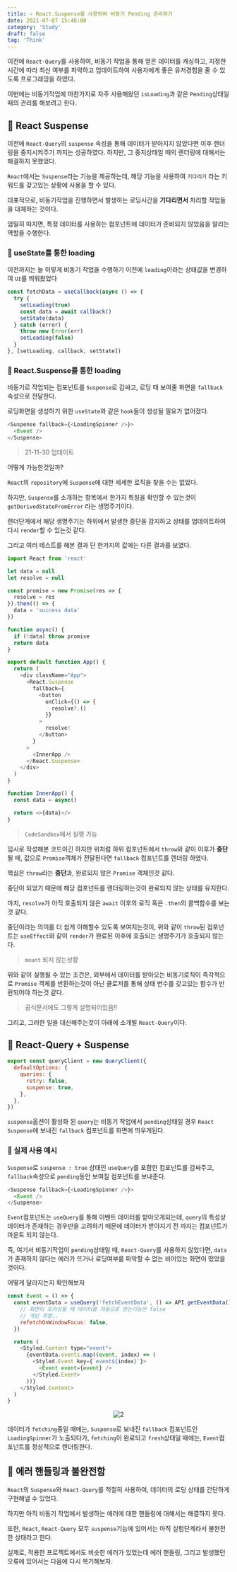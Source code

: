 ```yaml
---
title: ⚛ React.Suspense를 사용하여 비동기 Pending 관리하기
date: 2021-07-07 15:48:00
category: 'Study'
draft: false
tag: 'Think'
---
```


이전에 `React-Query`를 사용하여, 비동기 작업을 통해 얻은 데이터를 캐싱하고, 지정한 시간에 따라 최신 여부를 파악하고 업데이트하여 사용자에게 좋은 유저경험을 줄 수 있도록 프로그래밍을 하였다.

이번에는 비동기작업에 마찬가지로 자주 사용해왔던 `isLoading`과 같은 `Pending`상태일 때의 관리를 해보려고 한다.

## 🍜 React Suspense

이전에 `React-Query`의 `suspense` 속성을 통해 데이터가 받아지지 않았다면 이후 렌더링을 중지시켜주기 까지는 성공하였다. 하지만, 그 중지상태일 때의 렌더링에 대해서는 해결하지 못했었다.

`React`에서는 `Suspense`라는 기능을 제공하는데, 해당 기능을 사용하여 `기다리기` 라는 키워드를 갖고있는 상황에 사용을 할 수 있다.

대표적으로, 비동기작업을 진행하면서 발생하는 로딩시간을 **기다리면서** 처리할 작업들을 대체하는 것이다.

엄밀히 따지면, 특정 데이터를 사용하는 컴포넌트에 데이터가 준비되지 않았음을 알리는 역할을 수행한다.

### 🥘 useState를 통한 loading

이전까지는 늘 이렇게 비동기 작업을 수행하기 이전에 `loading`이라는 상태값을 변경하여 `UI`를 띄워왔었다

```js
const fetchData = useCallback(async () => {
  try {
    setLoading(true)
    const data = await callback()
    setState(data)
  } catch (error) {
    throw new Error(err)
    setLoading(false)
  }
}, [setLoading, callback, setState])
```

### 🍲 React.Suspense를 통한 loading

비동기로 작업되는 컴포넌트를 `Suspense`로 감싸고, 로딩 때 보여줄 화면을 `fallback` 속성으로 전달한다.

로딩화면을 생성하기 위한 `useState`와 같은 `hook`들이 생성될 필요가 없어졌다.

```js
<Suspense fallback={<LoadingSpinner />}>
  <Event />
</Suspense>
```

> 21-11-30 업데이트

어떻게 가능한것일까?

`React`의 `repository`에 `Suspense`에 대한 세세한 로직을 찾을 수는 없었다.

하지만, `Suspense`를 소개하는 항목에서 한가지 특징을 확인할 수 있는것이 `getDerivedStateFromError` 라는 생명주기이다.

렌더단계에서 해당 생명주기는 하위에서 발생한 중단을 감지하고 상태를 업데이트하여 다시 `render`할 수 있는것 같다.

그리고 여러 테스트를 해본 결과 단 한가지의 값에는 다른 결과를 보였다.

```js
import React from 'react'

let data = null
let resolve = null

const promise = new Promise(res => {
  resolve = res
}).then(() => {
  data = 'success data'
})

function async() {
  if (!data) throw promise
  return data
}

export default function App() {
  return (
    <div className="App">
      <React.Suspense
        fallback={
          <button
            onClick={() => {
              resolve?.()
            }}
          >
            resolve!
          </button>
        }
      >
        <InnerApp />
      </React.Suspense>
    </div>
  )
}

function InnerApp() {
  const data = async()

  return <>{data}</>
}
```

> `CodeSandbox`에서 실행 가능

임시로 작성해본 코드이긴 하지만 위처럼 하위 컴포넌트에서 `throw`와 같이 이후가 **중단**될 때, 값으로 `Promise`객체가 전달된다면 `fallback` 컴포넌트를 렌더링 하였다.

핵심은 `throw`라는 **중단**과, 완료되지 않은 `Promise` 객체인것 같다.

중단이 되었기 때문에 해당 컴포넌트를 렌더링하는것이 완료되지 않는 상태를 유지한다.

마치, `resolve`가 아직 호출되지 않은 `await` 이후의 로직 혹은 `.then`의 콜백함수를 보는것 같다.

중단이라는 의미를 더 쉽게 이해할수 있도록 보여지는것이, 위와 같이 `throw`된 컴포넌트는 `useEffect`와 같이 `render`가 완료된 이후에 호출되는 생명주기가 호출되지 않는다.

> `mount` 되지 않는상황

위와 같이 실행될 수 있는 조건은, 외부에서 데이터를 받아오는 비동기로직이 즉각적으로 `Promise` 객체를 반환하는것이 아닌 클로저를 통해 상태 변수를 갖고있는 함수가 반환되어야 하는것 같다.

> 공식문서에도 그렇게 설명되어있음!!

그리고, 그러한 일을 대신해주는것이 아래에 소개될 `React-Query`이다.

## 🍣 React-Query + Suspense

```js
export const queryClient = new QueryClient({
  defaultOptions: {
    queries: {
      retry: false,
      suspense: true,
    },
  },
})
```

`suspense`옵션이 활성화 된 `query`는 비동기 작업에서 `pending`상태일 경우 `React Suspense`에 보내진 `fallback` 컴포넌트를 화면에 띄우게된다.

### 🍱 실제 사용 예시

`Suspense`로 `suspense : true` 상태인 `useQuery`를 포함한 컴포넌트를 감싸주고, `fallback`속성으로 `pending`동안 보여질 컴포넌트를 보내준다.

```js
<Suspense fallback={<LoadingSpinner />}>
  <Event />
</Suspense>
```

`Event`컴포넌트는 `useQuery`를 통해 이벤트 데이터를 받아오게되는데, `query`의 특성상 데이터가 존재하는 경우만을 고려하기 때문에 데이터가 받아지기 전 까지는 컴포넌트가 마운트 되지 않는다.

즉, 여기서 비동기작업이 `pending`상태일 때, `React-Query`를 사용하지 않았다면, `data`가 존재하지 않다는 에러가 뜨거나 로딩여부를 파악할 수 없는 비어있는 화면이 떴었을 것이다.

어떻게 달라지는지 확인해보자

```js
const Event = () => {
  const eventData = useQuery('fetchEventData', () => API.getEventData(), {
    // 화면이 포커싱될 때 데이터를 자동으로 받는기능은 false
    // 개인 취향..
    refetchOnWindowFocus: false,
  })

  return (
    <Styled.Content type="event">
      {eventData.events.map((event, index) => (
        <Styled.Event key={`event${index}`}>
          <Event event={event} />
        </Styled.Event>
      ))}
    </Styled.Content>
  )
}
```

<div style="text-align : center">
  <img src="/img/2021/07/07/2.gif?raw=true" alt="2">
</div>

데이터가 `fetching`중일 때에는, `Suspense`로 보내진 `fallback` 컴포넌트인 `LoadingSpinner`가 노출되다가, `fetching`이 완료되고 `fresh`상태일 때에는, `Event`컴포넌트를 정상적으로 렌더링한다.

## 🍛 에러 핸들링과 불완전함

`React`의 `Suspense`와 `React-Query`를 적절히 사용하여, 데이터의 로딩 상태를 간단하게 구현해낼 수 있었다.

하지만 아직 비동기 작업에서 발생하는 에러에 대한 핸들링에 대해서는 해결하지 못다.

또한, `React`, `React-Query` 모두 `suspense`기능에 있어서는 아직 실험단계라서 불완전한 상태라고 한다.

실제로, 적용한 프로젝트에서도 비슷한 에러가 있었는데 에러 핸들링, 그리고 발생했던 오류에 있어서는 다음에 다시 복기해보자.
